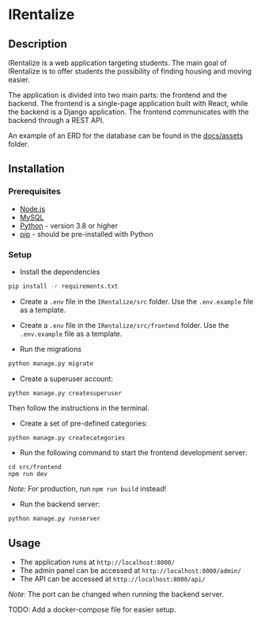 # IRentalize

## Description

IRentalize is a web application targeting students. The main goal of IRentalize is to offer students the possibility
of finding housing and moving easier.

The application is divided into two main parts: the frontend and the backend. The frontend is a single-page application
built with React, while the backend is a Django application. The frontend communicates with the backend through a REST
API.

An example of an ERD for the database can be found in the [docs/assets](./docs/assets) folder.

## Installation

### Prerequisites

- [Node.js](https://nodejs.org/en/)
- [MySQL](https://www.mysql.com/)
- [Python](https://www.python.org/) - version 3.8 or higher
- [pip](https://pip.pypa.io/en/stable/) - should be pre-installed with Python

### Setup

- Install the dependencies

```bash
pip install -r requirements.txt
```

- Create a `.env` file in the `IRentalize/src` folder. Use the `.env.example` file as a template.
- Create a `.env` file in the `IRentalize/src/frontend` folder. Use the `.env.example` file as a template.

- Run the migrations

```bash
python manage.py migrate
```

- Create a superuser account:

```
python manage.py createsuperuser
```

Then follow the instructions in the terminal.

- Create a set of pre-defined categories:

```
python manage.py createcategories
```

- Run the following command to start the frontend development server:

```
cd src/frontend 
npm run dev
```

*Note:* For production, run `npm run build` instead!

- Run the backend server:

```bash
python manage.py runserver
```

## Usage

- The application runs at `http://localhost:8000/`
- The admin panel can be accessed at `http://localhost:8000/admin/`
- The API can be accessed at `http://localhost:8000/api/`

*Note:* The port can be changed when running the backend server.

TODO: Add a docker-compose file for easier setup.